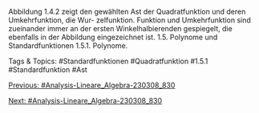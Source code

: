 Abbildung 1.4.2 zeigt den gewählten Ast der Quadratfunktion und deren Umkehrfunktion, die Wur-
zelfunktion. Funktion und Umkehrfunktion sind zueinander immer an der ersten Winkelhalbierenden
gespiegelt, die ebenfalls in der Abbildung eingezeichnet ist.
1.5. Polynome und Standardfunktionen
1.5.1. Polynome.

   Tags & Topics:
   #Standardfunktionen
   #Quadratfunktion
   #1.5.1
   #Standardfunktion
   #Ast

[Previous: #Analysis-Lineare_Algebra-230308_830](Analysis-Lineare_Algebra-230308_830.md)

[Next: #Analysis-Lineare_Algebra-230308_830](Analysis-Lineare_Algebra-230308_830.md)